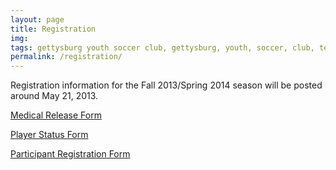 ```yaml
---
layout: page
title: Registration
img: 
tags: gettysburg youth soccer club, gettysburg, youth, soccer, club, teams, registration
permalink: /registration/
---
```

Registration information for the Fall 2013/Spring 2014 season will be posted around May 21, 2013.

<a href="https://www.dropbox.com/s/7qfdk24zfej4bak/Medical_Release1.pdf">Medical Release Form</a>

<a href="https://www.dropbox.com/s/jtn4jhqrw0dmyca/Player_Status1.pdf">Player Status Form</a>

<a href="https://www.dropbox.com/s/f4r13k6o4mtg6lu/Participant%20Registration6.pdf">Participant Registration Form</a>

